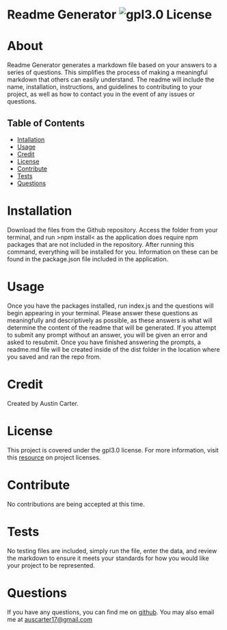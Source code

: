 # Readme Generator ![gpl3.0 License](https://img.shields.io/badge/license-gpl3.0-blue)

  # About
  Readme Generator generates a markdown file based on your answers to a series of questions. This simplifies the process of making a meaningful markdown that others can easily understand. The readme will include the name, installation, instructions, and guidelines to contributing to your project, as well as how to contact you in the event of any issues or questions.
  
  ## Table of Contents
  - [Intallation](#installation)
  - [Usage](#usage)
  - [Credit](#credit)
  - [License](#license)
  - [Contribute](#contribute)
  - [Tests](#test)
  - [Questions](#test)

  # Installation
  Download the files from the Github repository. Access the folder from your terminal, and run >npm install< as the application does require npm packages that are not included in the repository. After running this command, everything will be installed for you. Information on these can be found in the package.json file included in the application.

  # Usage
  Once you have the packages installed, run index.js and the questions will begin appearing in your terminal. Please answer these questions as meaningfully and descriptively as possible, as these answers is what will determine the content of the readme that will be generated. If you attempt to submit any prompt without an answer, you will be given an error and asked to resubmit. Once you have finished answering the prompts, a readme.md file will be created inside of the dist folder in the location where you saved and ran the repo from.

  # Credit
  Created by Austin Carter. 

  # License
  This project is covered under the gpl3.0 license. For more information, visit this [resource](https://choosealicense.com/licenses/) on project licenses.

  # Contribute 
  No contributions are being accepted at this time.

  # Tests
  No testing files are included, simply run the file, enter the data, and review the markdown to ensure it meets your standards for how you would like your project to be represented.

  # Questions
  If you have any questions, you can find me on [github](https://github.com/auscarter17).
  You may also email me at auscarter17@gmail.com 
  

